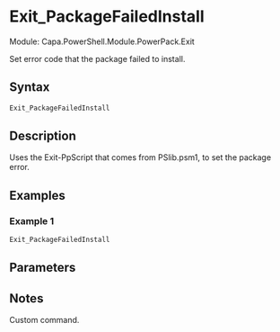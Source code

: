 # Exit_PackageFailedInstall
Module: Capa.PowerShell.Module.PowerPack.Exit

Set error code that the package failed to install.

## Syntax

```powershell
Exit_PackageFailedInstall
```

## Description

Uses the Exit-PpScript that comes from PSlib.psm1, to set the package error.

## Examples

### Example 1
```powershell
Exit_PackageFailedInstall
```
    

## Parameters


## Notes

Custom command.
